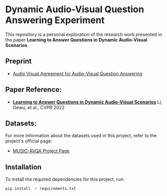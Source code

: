 # Dynamic Audio-Visual Question Answering Experiment

This repository is a personal exploration of the research work presented in the paper **Learning to Answer Questions in Dynamic Audio-Visual Scenarios**. 

## Preprint
- [Audio Visual Agreement for Audio-Visual Question Answering](https://andyko208.github.io/documents/AV_AG_preprint.pdf)

## Paper Reference:
- **[Learning to Answer Questions in Dynamic Audio-Visual Scenarios](https://openaccess.thecvf.com/content/CVPR2022/papers/Li_Learning_To_Answer_Questions_in_Dynamic_Audio-Visual_Scenarios_CVPR_2022_paper.pdf)**
  Li, Gewu, et al.,  CVPR 2022  

## Datasets:
For more information about the datasets used in this project, refer to the project's official page:  
- [MUSIC-AVQA Project Page](https://gewu-lab.github.io/MUSIC-AVQA/)

## Installation

To install the required dependencies for this project, run:

```bash
pip install -r requirements.txt
